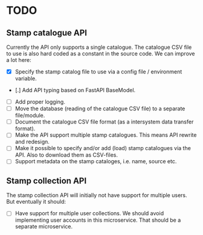 # TODO

## Stamp catalogue API

Currently the API only supports a single catalogue. The catalogue CSV file to use is also hard coded as a constant in the source code. We can improve a lot here:

- [x] Specify the stamp catalog file to use via a config file / environment variable.
- [.] Add API typing based on FastAPI BaseModel.
- [ ] Add proper logging.
- [ ] Move the database (reading of the catalogue CSV file) to a separate file/module.
- [ ] Document the catalogue CSV file format (as a intersystem data transfer format).
- [ ] Make the API support multiple stamp catalogues. This means API rewrite and redesign.
- [ ] Make it possible to specify and/or add (load) stamp catalogues via the API. Also to download them as CSV-files.
- [ ] Support metadata on the stamp cataloges, i.e. name, source etc.

## Stamp collection API

The stamp collection API will initially not have support for multiple users. But eventually it should:

- [ ] Have support for multiple user collections. We should avoid implementing user accounts in this microservice. That should be a separate microservice.
